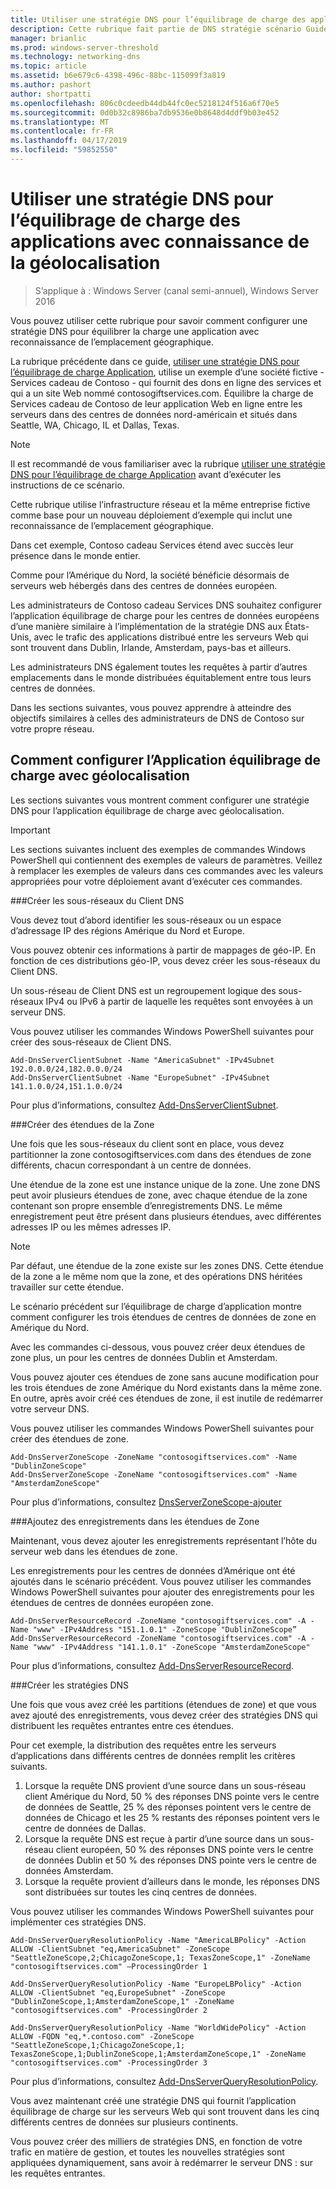 ```yaml
---
title: Utiliser une stratégie DNS pour l’équilibrage de charge des applications avec connaissance de la géolocalisation
description: Cette rubrique fait partie de DNS stratégie scénario Guide pour Windows Server 2016
manager: brianlic
ms.prod: windows-server-threshold
ms.technology: networking-dns
ms.topic: article
ms.assetid: b6e679c6-4398-496c-88bc-115099f3a819
ms.author: pashort
author: shortpatti
ms.openlocfilehash: 806c0cdeedb44db44fc0ec5218124f516a6f70e5
ms.sourcegitcommit: 0d0b32c8986ba7db9536e0b8648d4ddf9b03e452
ms.translationtype: MT
ms.contentlocale: fr-FR
ms.lasthandoff: 04/17/2019
ms.locfileid: "59852550"
---
```

# <a name="use-dns-policy-for-application-load-balancing-with-geo-location-awareness"></a>Utiliser une stratégie DNS pour l’équilibrage de charge des applications avec connaissance de la géolocalisation

>S’applique à : Windows Server (canal semi-annuel), Windows Server 2016

Vous pouvez utiliser cette rubrique pour savoir comment configurer une stratégie DNS pour équilibrer la charge une application avec reconnaissance de l’emplacement géographique.

La rubrique précédente dans ce guide, [utiliser une stratégie DNS pour l’équilibrage de charge Application](https://technet.microsoft.com/windows-server-docs/networking/dns/deploy/app-lb), utilise un exemple d’une société fictive - Services cadeau de Contoso - qui fournit des dons en ligne des services et qui a un site Web nommé contosogiftservices.com. Équilibre la charge de Services cadeau de Contoso de leur application Web en ligne entre les serveurs dans des centres de données nord-américain et situés dans Seattle, WA, Chicago, IL et Dallas, Texas.

>[!NOTE]
>Il est recommandé de vous familiariser avec la rubrique [utiliser une stratégie DNS pour l’équilibrage de charge Application](https://technet.microsoft.com/windows-server-docs/networking/dns/deploy/app-lb) avant d’exécuter les instructions de ce scénario.

Cette rubrique utilise l’infrastructure réseau et la même entreprise fictive comme base pour un nouveau déploiement d’exemple qui inclut une reconnaissance de l’emplacement géographique.

Dans cet exemple, Contoso cadeau Services étend avec succès leur présence dans le monde entier.

Comme pour l’Amérique du Nord, la société bénéficie désormais de serveurs web hébergés dans des centres de données européen.

Les administrateurs de Contoso cadeau Services DNS souhaitez configurer l’application équilibrage de charge pour les centres de données européens d’une manière similaire à l’implémentation de la stratégie DNS aux États-Unis, avec le trafic des applications distribué entre les serveurs Web qui sont trouvent dans Dublin, Irlande, Amsterdam, pays-bas et ailleurs.

Les administrateurs DNS également toutes les requêtes à partir d’autres emplacements dans le monde distribuées équitablement entre tous leurs centres de données.

Dans les sections suivantes, vous pouvez apprendre à atteindre des objectifs similaires à celles des administrateurs de DNS de Contoso sur votre propre réseau.

## <a name="how-to-configure-application-load-balancing-with-geo-location-awareness"></a>Comment configurer l’Application équilibrage de charge avec géolocalisation

Les sections suivantes vous montrent comment configurer une stratégie DNS pour l’application équilibrage de charge avec géolocalisation.

>[!IMPORTANT]
>Les sections suivantes incluent des exemples de commandes Windows PowerShell qui contiennent des exemples de valeurs de paramètres. Veillez à remplacer les exemples de valeurs dans ces commandes avec les valeurs appropriées pour votre déploiement avant d’exécuter ces commandes.

###<a name="bkmk_clientsubnets"></a>Créer les sous-réseaux du Client DNS

Vous devez tout d’abord identifier les sous-réseaux ou un espace d’adressage IP des régions Amérique du Nord et Europe.

Vous pouvez obtenir ces informations à partir de mappages de géo-IP. En fonction de ces distributions géo-IP, vous devez créer les sous-réseaux du Client DNS.

Un sous-réseau de Client DNS est un regroupement logique des sous-réseaux IPv4 ou IPv6 à partir de laquelle les requêtes sont envoyées à un serveur DNS.

Vous pouvez utiliser les commandes Windows PowerShell suivantes pour créer des sous-réseaux de Client DNS. 

    
    Add-DnsServerClientSubnet -Name "AmericaSubnet" -IPv4Subnet 192.0.0.0/24,182.0.0.0/24
    Add-DnsServerClientSubnet -Name "EuropeSubnet" -IPv4Subnet 141.1.0.0/24,151.1.0.0/24
    
Pour plus d’informations, consultez [Add-DnsServerClientSubnet](https://docs.microsoft.com/powershell/module/dnsserver/add-dnsserverclientsubnet?view=win10-ps).

###<a name="bkmk_zscopes2"></a>Créer des étendues de la Zone

Une fois que les sous-réseaux du client sont en place, vous devez partitionner la zone contosogiftservices.com dans des étendues de zone différents, chacun correspondant à un centre de données.

Une étendue de la zone est une instance unique de la zone. Une zone DNS peut avoir plusieurs étendues de zone, avec chaque étendue de la zone contenant son propre ensemble d’enregistrements DNS. Le même enregistrement peut être présent dans plusieurs étendues, avec différentes adresses IP ou les mêmes adresses IP.

>[!NOTE]
>Par défaut, une étendue de la zone existe sur les zones DNS. Cette étendue de la zone a le même nom que la zone, et des opérations DNS héritées travailler sur cette étendue.

Le scénario précédent sur l’équilibrage de charge d’application montre comment configurer les trois étendues de centres de données de zone en Amérique du Nord.

Avec les commandes ci-dessous, vous pouvez créer deux étendues de zone plus, un pour les centres de données Dublin et Amsterdam. 

Vous pouvez ajouter ces étendues de zone sans aucune modification pour les trois étendues de zone Amérique du Nord existants dans la même zone. En outre, après avoir créé ces étendues de zone, il est inutile de redémarrer votre serveur DNS.

Vous pouvez utiliser les commandes Windows PowerShell suivantes pour créer des étendues de zone.

    
    Add-DnsServerZoneScope -ZoneName "contosogiftservices.com" -Name "DublinZoneScope"
    Add-DnsServerZoneScope -ZoneName "contosogiftservices.com" -Name "AmsterdamZoneScope"
    

Pour plus d’informations, consultez [DnsServerZoneScope-ajouter](https://docs.microsoft.com/powershell/module/dnsserver/add-dnsserverzonescope?view=win10-ps)

###<a name="bkmk_records2"></a>Ajoutez des enregistrements dans les étendues de Zone

Maintenant, vous devez ajouter les enregistrements représentant l’hôte du serveur web dans les étendues de zone.

Les enregistrements pour les centres de données d’Amérique ont été ajoutés dans le scénario précédent. Vous pouvez utiliser les commandes Windows PowerShell suivantes pour ajouter des enregistrements pour les étendues de centres de données européen zone.
 
    
    Add-DnsServerResourceRecord -ZoneName "contosogiftservices.com" -A -Name "www" -IPv4Address "151.1.0.1" -ZoneScope "DublinZoneScope”
    Add-DnsServerResourceRecord -ZoneName "contosogiftservices.com" -A -Name "www" -IPv4Address "141.1.0.1" -ZoneScope "AmsterdamZoneScope"
    

Pour plus d’informations, consultez [Add-DnsServerResourceRecord](https://docs.microsoft.com/powershell/module/dnsserver/add-dnsserverresourcerecord?view=win10-ps).

###<a name="bkmk_policies2"></a>Créer les stratégies DNS

Une fois que vous avez créé les partitions (étendues de zone) et que vous avez ajouté des enregistrements, vous devez créer des stratégies DNS qui distribuent les requêtes entrantes entre ces étendues.

Pour cet exemple, la distribution des requêtes entre les serveurs d’applications dans différents centres de données remplit les critères suivants.

1. Lorsque la requête DNS provient d’une source dans un sous-réseau client Amérique du Nord, 50 % des réponses DNS pointe vers le centre de données de Seattle, 25 % des réponses pointent vers le centre de données de Chicago et les 25 % restants des réponses pointent vers le centre de données de Dallas.
2. Lorsque la requête DNS est reçue à partir d’une source dans un sous-réseau client européen, 50 % des réponses DNS pointe vers le centre de données Dublin et 50 % des réponses DNS pointe vers le centre de données Amsterdam.
3. Lorsque la requête provient d’ailleurs dans le monde, les réponses DNS sont distribuées sur toutes les cinq centres de données.

Vous pouvez utiliser les commandes Windows PowerShell suivantes pour implémenter ces stratégies DNS.

    
    Add-DnsServerQueryResolutionPolicy -Name "AmericaLBPolicy" -Action ALLOW -ClientSubnet "eq,AmericaSubnet" -ZoneScope "SeattleZoneScope,2;ChicagoZoneScope,1; TexasZoneScope,1" -ZoneName "contosogiftservices.com" –ProcessingOrder 1
    
    Add-DnsServerQueryResolutionPolicy -Name "EuropeLBPolicy" -Action ALLOW -ClientSubnet "eq,EuropeSubnet" -ZoneScope "DublinZoneScope,1;AmsterdamZoneScope,1" -ZoneName "contosogiftservices.com" -ProcessingOrder 2
    
    Add-DnsServerQueryResolutionPolicy -Name "WorldWidePolicy" -Action ALLOW -FQDN "eq,*.contoso.com" -ZoneScope "SeattleZoneScope,1;ChicagoZoneScope,1; TexasZoneScope,1;DublinZoneScope,1;AmsterdamZoneScope,1" -ZoneName "contosogiftservices.com" -ProcessingOrder 3
    
    

Pour plus d’informations, consultez [Add-DnsServerQueryResolutionPolicy](https://docs.microsoft.com/powershell/module/dnsserver/add-dnsserverqueryresolutionpolicy?view=win10-ps).

Vous avez maintenant créé une stratégie DNS qui fournit l’application équilibrage de charge sur les serveurs Web qui sont trouvent dans les cinq différents centres de données sur plusieurs continents.

Vous pouvez créer des milliers de stratégies DNS, en fonction de votre trafic en matière de gestion, et toutes les nouvelles stratégies sont appliquées dynamiquement, sans avoir à redémarrer le serveur DNS : sur les requêtes entrantes.
